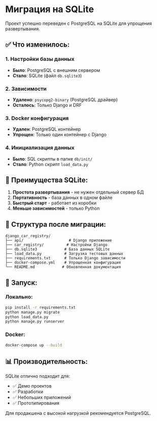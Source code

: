 # Миграция на SQLite

Проект успешно переведен с PostgreSQL на SQLite для упрощения развертывания.

## ✅ Что изменилось:

### 1. Настройки базы данных
- **Было**: PostgreSQL с внешним сервером
- **Стало**: SQLite (файл `db.sqlite3`)

### 2. Зависимости
- **Удалено**: `psycopg2-binary` (PostgreSQL драйвер)
- **Осталось**: Только Django и DRF

### 3. Docker конфигурация
- **Удален**: PostgreSQL контейнер
- **Упрощен**: Только один контейнер с Django

### 4. Инициализация данных
- **Было**: SQL скрипты в папке `db/init/`
- **Стало**: Python скрипт `load_data.py`

## 🚀 Преимущества SQLite:

1. **Простота развертывания** - не нужен отдельный сервер БД
2. **Портативность** - база данных в одном файле
3. **Быстрый старт** - работает из коробки
4. **Меньше зависимостей** - только Python

## 📁 Структура после миграции:

```
django_car_registry/
├── api/                    # Django приложение
├── car_registry/          # Настройки Django
├── db.sqlite3            # База данных SQLite
├── load_data.py          # Загрузка тестовых данных
├── requirements.txt      # Только Django зависимости
├── docker-compose.yml    # Упрощенная конфигурация
└── README.md            # Обновленная документация
```

## 🔧 Запуск:

### Локально:
```bash
pip install -r requirements.txt
python manage.py migrate
python load_data.py
python manage.py runserver
```

### Docker:
```bash
docker-compose up --build
```

## 📊 Производительность:

SQLite отлично подходит для:
- ✅ Демо проектов
- ✅ Разработки
- ✅ Небольших приложений
- ✅ Прототипирования

Для продакшена с высокой нагрузкой рекомендуется PostgreSQL.
